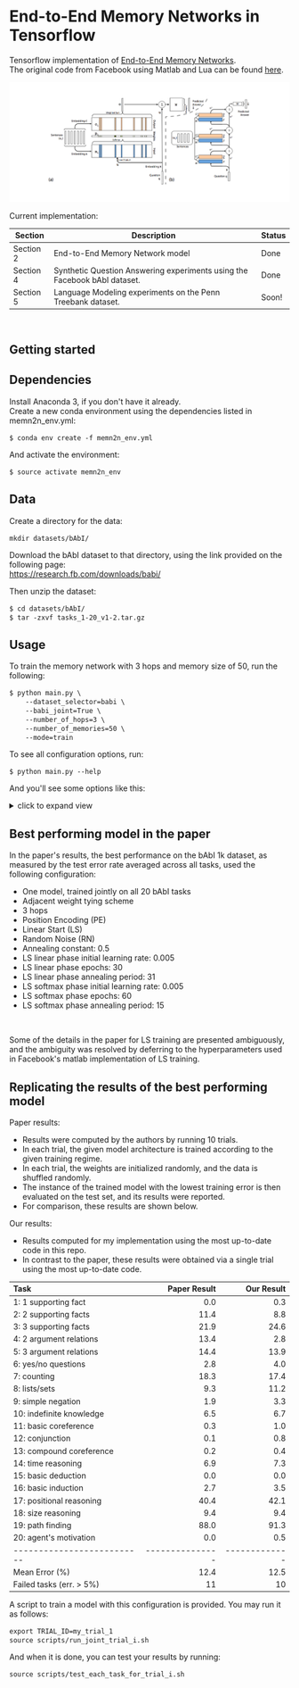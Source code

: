 End-to-End Memory Networks in Tensorflow
========================================
Tensorflow implementation of [End-to-End Memory Networks](https://arxiv.org/abs/1503.08895).<br>
The original code from Facebook using Matlab and Lua can be found [here](https://github.com/facebook/MemNN).<br>  

![alt tag](assets/memn2n_small.png?raw=true)

Current implementation:<br>  

| Section       | Description                                                                    | Status  |
| ------------- |--------------------------------------------------------------------------------| --------|
| Section 2     | End-to-End Memory Network model                                                | Done    |
| Section 4     | Synthetic Question Answering experiments using the Facebook bAbI dataset.      | Done    |
| Section 5     | Language Modeling experiments on the Penn Treebank dataset.                    | Soon!   |

<br>

Getting started
---------------

Dependencies
------------
Install Anaconda 3, if you don't have it already.<br>
Create a new conda environment using the dependencies listed in memn2n_env.yml:

```
$ conda env create -f memn2n_env.yml
```

And activate the environment:
```
$ source activate memn2n_env
```

Data
--------
Create a directory for the data:
```
mkdir datasets/bAbI/
```

Download the bAbI dataset to that directory, using the link provided on the following page:<br>
https://research.fb.com/downloads/babi/
<br>

Then unzip the dataset:
```
$ cd datasets/bAbI/
$ tar -zxvf tasks_1-20_v1-2.tar.gz
```

Usage
-----

To train the memory network with 3 hops and memory size of 50, run the following:  
```
$ python main.py \
    --dataset_selector=babi \
    --babi_joint=True \
    --number_of_hops=3 \
    --number_of_memories=50 \
    --mode=train

```

To see all configuration options, run:  

```
$ python main.py --help
```

And you'll see some options like this:
<details>
  <summary>click to expand view</summary>

```
usage: main.py [-h] [--dataset_selector DATASET_SELECTOR]
               [--data_dir DATA_DIR] [--babi_joint [BABI_JOINT]]
               [--babi_task_id BABI_TASK_ID]
               [--validation_frac VALIDATION_FRAC] [--vocab_dir VOCAB_DIR]
               [--checkpoint_dir CHECKPOINT_DIR] [--model_name MODEL_NAME]
               [--mode MODE] [--load [LOAD]]
               [--save_freq_epochs SAVE_FREQ_EPOCHS] [--batch_size BATCH_SIZE]
               [--epochs EPOCHS]
               [--initial_learning_rate INITIAL_LEARNING_RATE]
               [--gradient_clip GRADIENT_CLIP] [--anneal_const ANNEAL_CONST]
               [--anneal_epochs ANNEAL_EPOCHS]
               [--number_of_memories NUMBER_OF_MEMORIES]
               [--embedding_dim EMBEDDING_DIM]
               [--number_of_hops NUMBER_OF_HOPS]
               [--linear_start [LINEAR_START]]
               [--position_encoding [POSITION_ENCODING]]
               [--weight_tying_scheme WEIGHT_TYING_SCHEME]
               [--random_noise [RANDOM_NOISE]]

optional arguments:
  -h, --help            show this help message and exit
  --dataset_selector DATASET_SELECTOR
                        dataset selector: 'babi' or 'penn' [babi]
  --data_dir DATA_DIR   Data directory [datasets/bAbI/tasks_1-20_v1-2/en/]
  --babi_joint [BABI_JOINT]
                        run jointly on all bAbI tasks, if applicable [False]
  --babi_task_id BABI_TASK_ID
                        bAbI task to train on, if applicable [1]
  --validation_frac VALIDATION_FRAC
                        train-validation split [0.1]
  --vocab_dir VOCAB_DIR
                        directory to persist vocab-int dictionary [vocab/]
  --checkpoint_dir CHECKPOINT_DIR
                        checkpoints path
                        [/Users/lucaslingle/git/memn2n/checkpoints/]
  --model_name MODEL_NAME
                        a filename prefix for checkpoints [MemN2N]
  --mode MODE           train or test [train]
  --load [LOAD]         load from latest checkpoint [False]
  --save_freq_epochs SAVE_FREQ_EPOCHS
                        number of epochs between checkpoints [5]
  --batch_size BATCH_SIZE
                        batch size [32]
  --epochs EPOCHS       number of epochs [100]
  --initial_learning_rate INITIAL_LEARNING_RATE
                        initial learning rate [0.01]
  --gradient_clip GRADIENT_CLIP
                        maximum gradient norm [40]
  --anneal_const ANNEAL_CONST
                        annealing constant [0.5]
  --anneal_epochs ANNEAL_EPOCHS
                        number of epochs per annealing [25]
  --number_of_memories NUMBER_OF_MEMORIES
                        memory size [50]
  --embedding_dim EMBEDDING_DIM
                        word embedding dimension [20]
  --number_of_hops NUMBER_OF_HOPS
                        number of hops [3]
  --linear_start [LINEAR_START] start with linear attention (as opposed to softmaxed) [False]
  --position_encoding [POSITION_ENCODING] position encoding [True]
  --weight_tying_scheme WEIGHT_TYING_SCHEME
                        weight tying scheme: 'adj' or 'rnnlike' [adj]
  --random_noise [RANDOM_NOISE]
                        random noise (insert empty memories to regularize
                        temporal embedding) [False]

```
</details>


Best performing model in the paper
------------------------------------

In the paper's results, the best performance on the bAbI 1k dataset, as measured by the test error rate averaged across all tasks, used the following configuration:  

- One model, trained jointly on all 20 bAbI tasks
- Adjacent weight tying scheme
- 3 hops
- Position Encoding (PE)
- Linear Start (LS)
- Random Noise (RN)
- Annealing constant: 0.5
- LS linear phase initial learning rate: 0.005 
- LS linear phase epochs: 30
- LS linear phase annealing period: 31
- LS softmax phase initial learning rate: 0.005
- LS softmax phase epochs: 60
- LS softmax phase annealing period: 15
<br>

Some of the details in the paper for LS training are presented ambiguously, and the ambiguity was resolved by deferring to the hyperparameters used in Facebook's matlab implementation of LS training.

Replicating the results of the best performing model
-----------------------------------------------------

Paper results:
- Results were computed by the authors by running 10 trials. 
- In each trial, the given model architecture is trained according to the given training regime.
- In each trial, the weights are initialized randomly, and the data is shuffled randomly. 
- The instance of the trained model with the lowest training error is then evaluated on the test set, and its results were reported.
- For comparison, these results are shown below.

Our results:
- Results computed for my implementation using the most up-to-date code in this repo.
- In contrast to the paper, these results were obtained via a single trial using the most up-to-date code.

| Task                     | Paper Result  | Our Result  |
|:-------------------------|--------------:|------------:|
| 1: 1 supporting fact     |           0.0 |         0.3 |
| 2: 2 supporting facts    |          11.4 |         8.8 |
| 3: 3 supporting facts    |          21.9 |        24.6 |
| 4: 2 argument relations  |          13.4 |         2.8 |
| 5: 3 argument relations  |          14.4 |        13.9 |
| 6: yes/no questions      |           2.8 |         4.0 |
| 7: counting              |          18.3 |        17.4 |
| 8: lists/sets            |           9.3 |        11.2 |
| 9: simple negation       |           1.9 |         3.3 |
| 10: indefinite knowledge |           6.5 |         6.7 |
| 11: basic coreference    |           0.3 |         1.0 |
| 12: conjunction          |           0.1 |         0.8 |
| 13: compound coreference |           0.2 |         0.4 |
| 14: time reasoning       |           6.9 |         7.3 |
| 15: basic deduction      |           0.0 |         0.0 |
| 16: basic induction      |           2.7 |         3.5 |
| 17: positional reasoning |          40.4 |        42.1 |
| 18: size reasoning       |           9.4 |         9.4 |
| 19: path finding         |          88.0 |        91.3 |
| 20: agent's motivation   |           0.0 |         0.5 |
|--------------------------|---------------|-------------|
| Mean Error (%)           |          12.4 |        12.5 |
| Failed tasks (err. > 5%) |            11 |          10 |

A script to train a model with this configuration is provided. 
You may run it as follows:
```
export TRIAL_ID=my_trial_1
source scripts/run_joint_trial_i.sh
```

And when it is done, you can test your results by running:
```
source scripts/test_each_task_for_trial_i.sh
```

